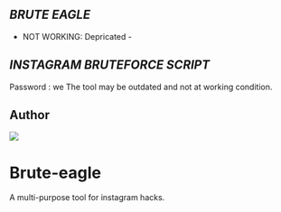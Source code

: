 


## ***BRUTE EAGLE***

- NOT WORKING: Depricated -

## ***INSTAGRAM BRUTEFORCE SCRIPT***

Password  : we
The tool may be outdated and not at working condition.

## Author
[<img src="https://img.shields.io/badge/Instagram-E4405F?style=for-the-badge&logo=instagram&logoColor=white" />](https://www.instagram.com/whxitte)


# Brute-eagle
A multi-purpose tool for instagram hacks.

